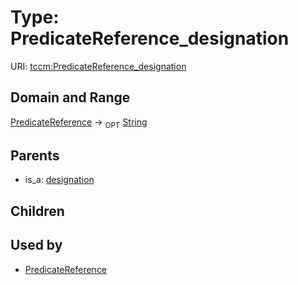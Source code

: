 
# Type: PredicateReference_designation




URI: [tccm:PredicateReference_designation](https://hotecosystem.org/tccm/PredicateReference_designation)


## Domain and Range

[PredicateReference](PredicateReference.md) ->  <sub>OPT</sub> [String](types/String.md)

## Parents

 *  is_a: [designation](designation.md)

## Children


## Used by

 * [PredicateReference](PredicateReference.md)
